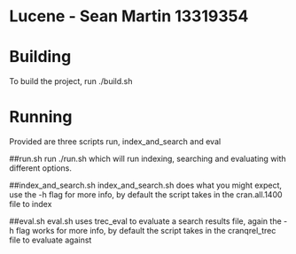 # Lucene - Sean Martin 13319354

# Building
To build the project, run ./build.sh

# Running
Provided are three scripts run, index_and_search and eval

##run.sh
run ./run.sh which will run indexing, searching and evaluating with different options.

##index_and_search.sh
index_and_search.sh does what you might expect, use the -h flag for more info, by default the script takes in the cran.all.1400 file to index

##eval.sh
eval.sh uses trec_eval to evaluate a search results file, again the -h flag works for more info, by default the script takes in the cranqrel_trec file to evaluate against
